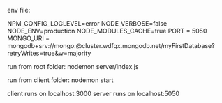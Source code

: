 env file:

NPM_CONFIG_LOGLEVEL=error
NODE_VERBOSE=false
NODE_ENV=production
NODE_MODULES_CACHE=true
PORT = 5050
MONGO_URI = mongodb+srv://mongo:<PASSWORD>@cluster.wdfqx.mongodb.net/myFirstDatabase?retryWrites=true&w=majority

run from root folder:
nodemon server/index.js

run from client folder:
nodemon start


client runs on localhost:3000
server runs on localhost:5050
